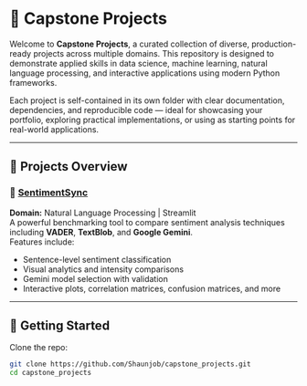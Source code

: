 # 🧩 Capstone Projects

Welcome to **Capstone Projects**, a curated collection of diverse, production-ready projects across multiple domains. This repository is designed to demonstrate applied skills in data science, machine learning, natural language processing, and interactive applications using modern Python frameworks.

Each project is self-contained in its own folder with clear documentation, dependencies, and reproducible code — ideal for showcasing your portfolio, exploring practical implementations, or using as starting points for real-world applications.

---

## 📁 Projects Overview

### 🔹 [SentimentSync](./sentimentsync)
**Domain:** Natural Language Processing | Streamlit  
A powerful benchmarking tool to compare sentiment analysis techniques including **VADER**, **TextBlob**, and **Google Gemini**.  
Features include:
- Sentence-level sentiment classification
- Visual analytics and intensity comparisons
- Gemini model selection with validation
- Interactive plots, correlation matrices, confusion matrices, and more

---

## 🚀 Getting Started

Clone the repo:

```bash
git clone https://github.com/Shaunjob/capstone_projects.git
cd capstone_projects

